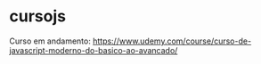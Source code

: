 # cursojs
Curso em andamento:
https://www.udemy.com/course/curso-de-javascript-moderno-do-basico-ao-avancado/
